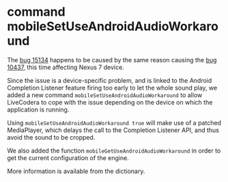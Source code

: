 # command mobileSetUseAndroidAudioWorkaround

The [bug 15134](http://quality.runrev.com/show_bug.cgi?id=15134 "Bug 15134") happens to be caused by the same reason causing the [bug 10437](http://quality.runrev.com/show_bug.cgi?id=10437 "Bug 10437"), this time affecting Nexus 7 device.

Since the issue is a device-specific problem, and is linked to the Android Completion Listener feature firing too early to let the whole sound play, we added a new command
`mobileSetUseAndroidAudioWorkaround`
to allow LiveCodera to cope with the issue depending on the device on which the application is running.

Using `mobileSetUseAndroidAudioWorkaround true` will make use of a patched MediaPlayer, which delays the call to the Completion Listener API, and thus avoid the sound to be cropped.

We also added the function `mobileGetUseAndroidAudioWorkaround` in order to get the current configuration of the engine.

More information is available from the dictionary.
